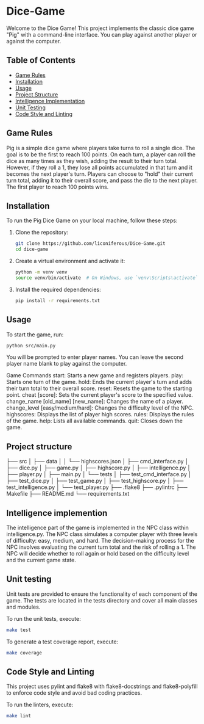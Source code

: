# Dice-Game

Welcome to the Dice Game! This project implements the classic dice game "Pig" with a command-line interface. You can play against another player or against the computer.

## Table of Contents
- [Game Rules](#game-rules)
- [Installation](#installation)
- [Usage](#usage)
- [Project Structure](#project-structure)
- [Intelligence Implementation](#intelligence-implementation)
- [Unit Testing](#unit-testing)
- [Code Style and Linting](#code-style-and-linting)

## Game Rules

Pig is a simple dice game where players take turns to roll a single dice. The goal is to be the first to reach 100 points. 
On each turn, a player can roll the dice as many times as they wish, adding the result to their turn total. 
However, if they roll a 1, they lose all points accumulated in that turn and it becomes the next player's turn. 
Players can choose to "hold" their current turn total, adding it to their overall score, and pass the die to the next player.
The first player to reach 100 points wins.

## Installation

To run the Pig Dice Game on your local machine, follow these steps:

1. Clone the repository:
    ```bash
    git clone https://github.com/liconiferous/Dice-Game.git
    cd dice-game
    ```

2. Create a virtual environment and activate it:
    ```bash
    python -m venv venv
    source venv/bin/activate  # On Windows, use `venv\Scripts\activate`
    ```

3. Install the required dependencies:
    ```bash
    pip install -r requirements.txt
    ```

## Usage

To start the game, run:
```bash
python src/main.py
```
You will be prompted to enter player names. You can leave the second player name blank to play against the computer.

Game Commands
start: Starts a new game and registers players.
play: Starts one turn of the game.
hold: Ends the current player's turn and adds their turn total to their overall score.
reset: Resets the game to the starting point.
cheat [score]: Sets the current player's score to the specified value.
change_name [old_name] [new_name]: Changes the name of a player.
change_level [easy/medium/hard]: Changes the difficulty level of the NPC.
highscores: Displays the list of player high scores.
rules: Displays the rules of the game.
help: Lists all available commands.
quit: Closes down the game.

## Project structure

├── src
│	├──	data
│   │	└── highscores.json
│   ├── cmd_interface.py
│   ├── dice.py
│   ├── game.py
│   ├── highscore.py
│   ├── intelligence.py
│   ├── player.py
│   ├── main.py
│	└── tests
│   	├── test_cmd_interface.py
│   	├── test_dice.py
│   	├── test_game.py
│   	├── test_highscore.py
│   	├── test_intelligence.py
│   	└── test_player.py
├── .flake8
├── .pylintrc
├── Makefile
├── README.md
└── requirements.txt

## Intelligence implemention

The intelligence part of the game is implemented in the NPC class within intelligence.py. 
The NPC class simulates a computer player with three levels of difficulty: easy, medium, and hard. 
The decision-making process for the NPC involves evaluating the current turn total and the risk of rolling a 1. 
The NPC will decide whether to roll again or hold based on the difficulty level and the current game state.

## Unit testing

Unit tests are provided to ensure the functionality of each component of the game. The tests are located in the tests directory and cover all main classes and modules.

To run the unit tests, execute:
```bash
make test
```

To generate a test coverage report, execute:
```bash
make coverage
```

## Code Style and Linting

This project uses pylint and flake8 with flake8-docstrings and flake8-polyfill to enforce code style and avoid bad coding practices.

To run the linters, execute:
```bash
make lint
```
